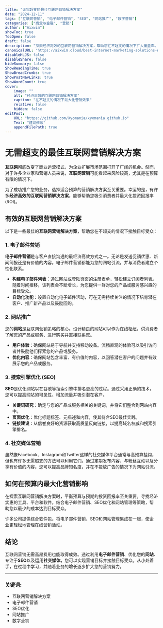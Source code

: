```yaml
---
title: "无需超支的最佳互联网营销解决方案"
date: "2024-12-11"
tags: ["互联网营销", "电子邮件营销", "SEO", "网站推广", "数字营销"]
categories: ["商业与金融", "营销"]
author: ["Aixwim"]
showToc: true
TocOpen: false
draft: false
description: "探索经济高效的互联网营销解决方案，帮助您在不超支的情况下扩大覆盖面。了解电子邮件营销、SEO等方法。"
canonicalURL: "https://aixwim.cloud/best-internet-marketing-solutions-without-overspending"
disableHLJS: false
disableShare: false
hideSummary: false
ShowReadingTime: true
ShowBreadCrumbs: true
ShowPostNavLinks: true
ShowWordCount: true
cover:
    image: ""
    alt: "经济高效的互联网营销解决方案"
    caption: "在不超支的情况下最大化营销效果"
    relative: false
    hidden: false
editPost:
    URL: "https://github.com/Xyomania/xyomania.github.io"
    Text: "建议修改"
    appendFilePath: true
---
```


# 无需超支的最佳互联网营销解决方案

**互联网**彻底改变了商业运营模式，为企业扩展市场范围打开了广阔的机会。然而，对于许多企业家和营销人员来说，**互联网营销**可能看起来风险较高，尤其是在预算有限的情况下。

为了成功推广您的业务，选择适合预算的营销解决方案至关重要。幸运的是，有许多**经济高效的互联网营销解决方案**，能够帮助您吸引消费者并最大化投资回报率 (ROI)。

## 有效的互联网营销解决方案

以下是一些最佳的**互联网营销解决方案**，帮助您在不超支的情况下接触目标受众：

### 1. 电子邮件营销

**电子邮件营销**是与客户直接沟通的最经济高效方式之一。无论是发送促销优惠、新闻简报还是有价值的内容，电子邮件营销都能为您的网站引流，并与消费者建立个性化联系。

- **构建电子邮件列表**：通过网站或登陆页面的注册表单，轻松建立订阅者列表。随着时间推移，该列表会不断增长，为您提供一群对您的产品或服务感兴趣的目标受众。
- **自动化功能**：设置自动化电子邮件活动，可在无需持续关注的情况下培育潜在客户、推广新产品以及鼓励回购。

### 2. 网站推广

您的**网站**是互联网营销策略的核心。设计精良的网站可以作为在线枢纽，供消费者了解您的产品或服务、进行购买并直接联系您。

- **用户体验**：确保网站易于导航并支持移动设备。流畅直观的体验可以吸引访问者并鼓励他们探索您的产品或服务。
- **优化内容**：确保网站包含丰富、有价值的内容，以回答潜在客户的问题并有效展示您的产品或服务。

### 3. 搜索引擎优化 (SEO)

**SEO**是优化网站以在谷歌等搜索引擎中排名更高的过程。通过采用正确的技术，您可以提高网站的可见性、增加流量并吸引潜在客户。

- **关键词研究**：确定与您的产品或服务相关的关键词，并将它们整合到网站内容中。
- **页面优化**：优化标题标签、元描述和内容，使其符合SEO最佳实践。
- **链接建设**：从信誉良好的资源获取高质量反向链接，以提高域名权威和搜索引擎排名。

### 4. 社交媒体营销

虽然像Facebook、Instagram和Twitter这样的社交媒体平台通常与高预算挂钩，但也有许多无需超支的方法可以利用它们。通过定期发布内容、与粉丝互动以及分享有价值的内容，您可以提高品牌知名度，并在不投放广告的情况下为网站引流。

## 如何在预算内最大化营销影响

在探索互联网营销解决方案时，平衡预算与预期的投资回报率至关重要。寻找经济实惠的工具、平台和软件，结合电子邮件营销、SEO优化和网站管理等策略，帮助您以最少的成本达到目标受众。

许多公司提供综合软件包，将电子邮件营销、SEO和网站管理集成在一起，使企业更轻松地管理在线营销活动。

## 结论

互联网营销无需高昂费用也能取得成效。通过利用**电子邮件营销**、优化您的**网站**、专注于**SEO**以及运用**社交媒体**，您可以实现营销目标并接触目标受众。从小处着手，在过程中学习，并随着业务的增长逐步扩大您的营销努力。

---

### 关键词:
- 互联网营销解决方案
- 电子邮件营销
- SEO优化
- 网站推广
- 数字营销
